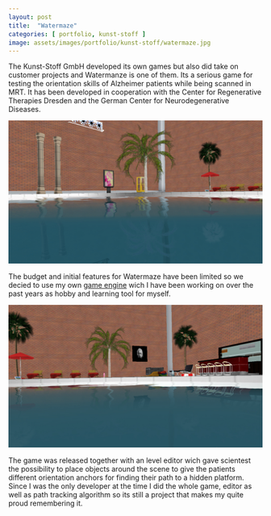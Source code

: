 ```yaml
---
layout: post
title:  "Watermaze"
categories: [ portfolio, kunst-stoff ]
image: assets/images/portfolio/kunst-stoff/watermaze.jpg
---
```


The Kunst-Stoff GmbH developed its own games but also did take on customer projects and Watermanze is one of them. Its a serious game for testing the orientation skills of Alzheimer patients while being scanned in MRT. It has been developed in cooperation with the Center for Regenerative Therapies Dresden and the German Center for Neurodegenerative Diseases.

![game engine](/assets/images/portfolio/kunst-stoff/watermaze2.jpg)

The budget and initial features for Watermaze have been limited so we decied to use my own [game engine](/portfolio/orkitec/orkige-orkitec-game-engine) wich I have been working on over the past years as hobby and learning tool for myself.

![game engine](/assets/images/portfolio/kunst-stoff/watermaze3.jpg)

The game was released together with an level editor wich gave scientest the possibility to place objects around the scene to give the patients different orientation anchors for finding their path to a hidden platform. Since I was the only developer at the time I did the whole game, editor as well as path tracking algorithm so its still a project that makes my quite proud remembering it.
<!--stackedit_data:
eyJoaXN0b3J5IjpbMjA1MjI2NjczMV19
-->